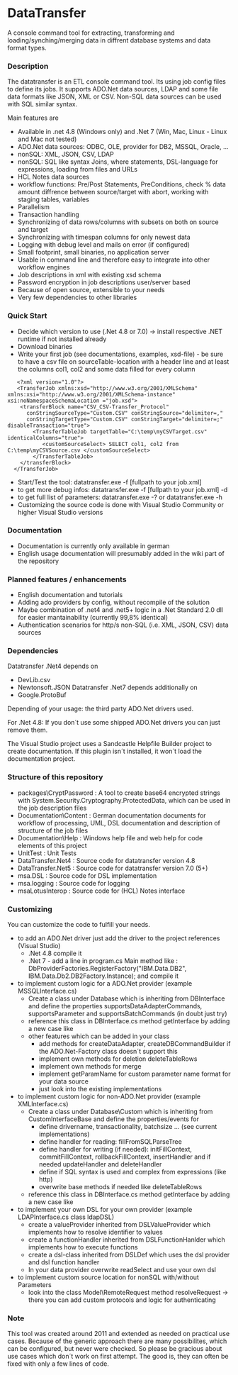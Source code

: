 # DataTransfer
A console command tool for extracting, transforming and loading/synching/merging data in diffrent database systems and data format types.

### Description
The datatransfer is an ETL console command tool. Its using job config files to define its jobs. 
It supports ADO.Net data sources, LDAP and some file data formats like JSON, XML or CSV. Non-SQL data sources can be used with SQL similar syntax. 

Main features are 
- Available in .net 4.8 (Windows only) and .Net 7 (Win, Mac, Linux - Linux and Mac not tested)
- ADO.Net data sources: ODBC, OLE, provider for DB2, MSSQL, Oracle, ...
- nonSQL: XML, JSON, CSV, LDAP
- nonSQL: SQL like syntax Joins, where statements, DSL-language for expressions, loading from files and URLs
- HCL Notes data sources
- workflow functions: Pre/Post Statements, PreConditions, check % data amount diffrence between source/target with abort, working with staging tables, variables
- Parallelism
- Transaction handling
- Synchronizing of data rows/columns with subsets on both on source and target
- Synchronizing with timespan columns for only newest data
- Logging with debug level and mails on error (if configured)
- Small footprint, small binaries, no application server
- Usable in command line and therefore easy to integrate into other workflow engines
- Job descriptions in xml with existing xsd schema
- Password encryption in job descriptions user/server based
- Because of open source, extensible to your needs
- Very few dependencies to other libraries

### Quick Start
- Decide which version to use (.Net 4.8 or 7.0) -> install respective .NET runtime if not installed already
- Download binaries
- Write your first job (see documentations, examples, xsd-file) - be sure to have a csv file on sourceTable-location with a header line and at least the columns col1, col2 and some data filled for every column
```
   <?xml version="1.0"?>
   <TransferJob xmlns:xsd="http://www.w3.org/2001/XMLSchema" xmlns:xsi="http://www.w3.org/2001/XMLSchema-instance" xsi:noNamespaceSchemaLocation ="job.xsd">
    <transferBlock name="CSV_CSV-Transfer_Protocol"
      conStringSourceType="Custom.CSV" conStringSource="delimiter=,"
      conStringTargetType="Custom.CSV" conStringTarget="delimiter=;" disableTransaction="true">
        <TransferTableJob targetTable="C:\temp\myCSVTarget.csv" identicalColumns="true">
           <customSourceSelect> SELECT col1, col2 from C:\temp\myCSVSource.csv </customSourceSelect>
        </TransferTableJob>
    </transferBlock>
  </TransferJob>
```
- Start/Test the tool: datatransfer.exe -f [fullpath to your job.xml]
- to get more debug infos: datatransfer.exe -f [fullpath to your job.xml] -d
- to get full list of parameters: datatransfer.exe -? or datatransfer.exe -h
- Customizing the source code is done with Visual Studio Community or higher Visual Studio versions 

### Documentation
- Documentation is currently only available in german
- English usage documentation will presumably added in the wiki part of the repository

### Planned features / enhancements
- English documentation and tutorials
- Adding ado providers by config, without recompile of the solution
- Maybe combination of .net4 and .net5+ logic in a .Net Standard 2.0 dll for easier mantainability (currently 99,8% identical)
- Authentication scenarios for http/s non-SQL (i.e. XML, JSON, CSV) data sources

### Dependencies
Datatransfer .Net4 depends on 
- DevLib.csv
- Newtonsoft.JSON
Datatransfer .Net7 depends additionally on
- Google.ProtoBuf

Depending of your usage: the third party ADO.Net drivers used.

For .Net 4.8: If you don´t use some shipped ADO.Net drivers you can just remove them.

The Visual Studio project uses a Sandcastle Helpfile Builder project to create documentation. If this plugin isn´t installed, it won´t load the documentation project.

### Structure of this repository
- packages\CryptPassword : A tool to create base64 encrypted strings with System.Security.Cryptography.ProtectedData, which can be used in the job description files
- Documentation\Content : German documentation documents for workflow of processing, UML, DSL documentation and description of structure of the job files
- Documentation\Help : Windows help file and web help for code elements of this project
- UnitTest : Unit Tests
- DataTransfer.Net4 : Source code for datatransfer version 4.8
- DataTransfer.Net5 : Source code for datatransfer version 7.0 (5+)
- msa.DSL : Source code for DSL implementation
- msa.logging : Source code for logging
- msaLotusInterop : Source code for (HCL) Notes interface 

### Customizing
You can customize the code to fulfill your needs. 
- to add an ADO.Net driver just add the driver to the project references (Visual Studio)
  - .Net 4.8 compile it
  - .Net 7 - add a line in program.cs Main method like : DbProviderFactories.RegisterFactory("IBM.Data.DB2", IBM.Data.Db2.DB2Factory.Instance); and compile it
- to implement custom logic for a ADO.Net provider (example MSSQLInterface.cs)
  - Create a class under Database which is inheriting from DBInterface and define the properties supportsDataAdapterCommands, supportsParameter and supportsBatchCommands (in doubt just try)
  - reference this class in DBInterface.cs method getInterface by adding a new case like
  - other features which can be added in your class
    - add methods for createDataAdapter, createDBCommandBuilder if the ADO.Net-Factory class doesn´t support this
    - implement own methods for deletion deleteTableRows
    - implement own methods for merge
    - implement getParamName for custom parameter name format for your data source
    - just look into the existing implementations
- to implement custom logic for non-ADO.Net provider (example XMLInterface.cs)
  - Create a class under Database\Custom which is inheriting from CustomInterfaceBase and define the properties/events for
    - define drivername, transactionality, batchsize ... (see current implementations)
    - define handler for reading: fillFromSQLParseTree
    - define handler for writing (if needed): initFillContext, commitFillContext, rollbackFillContext, insertHandler and if needed updateHandler and deleteHandler
    - define if SQL syntax is used and complex from expressions (like http)
    - overwrite base methods if needed like deleteTableRows 
  - reference this class in DBInterface.cs method getInterface by adding a new case like
- to implement your own DSL for your own provider (example LDAPInterface.cs class ldapDSL)
  - create a valueProvider inherited from DSLValueProvider which implements how to resolve identifier to values
  - create a functionHandler inherited from DSLFunctionHanlder which implements how to execute functions
  - create a dsl-class inherited from DSLDef which uses the dsl provider and dsl function handler
  - In your data provider overwrite readSelect and use your own dsl 
- to implement custom source location for nonSQL with/without Parameters
  - look into the class Model\RemoteRequest method resolveRequest -> there you can add custom protocols and logic for authenticating

### Note
This tool was created around 2011 and extended as needed on practical use cases. 
Because of the generic approach there are many possibilites, which can be configured, but never were checked. 
So please be gracious about use cases which don´t work on first attempt. The good is, they can often be fixed with only a few lines of code.
